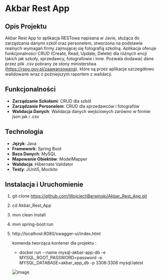 # Akbar Rest App

## Opis Projektu

Akbar Rest App to aplikacja RESTowa napisana w Javie, służąca do zarządzania danymi szkół oraz personelem, stworzona na podstawie realnych wymagań firmy zajmującej się fotografią szkolną. Aplikacja oferuje funkcjonalności CRUD (Create, Read, Update, Delete) dla różnych encji takich jak szkoły, sprzedawcy, fotografowie i inne. Pozwala dodawać dane przez plik .csv pobrany ze stony ministerstwa (https://rspo.gov.pl/zaawansowana), które są przez aplikacje szczegółowo walidowane wraz z poźniejszym raportem z walidacji. 

## Funkcjonalności

- **Zarządzanie Szkołami**: CRUD dla szkół
- **Zarządzanie Personelem**: CRUD dla sprzedawców i fotografów
- **Walidacja Danych**: Walidacja danych wejściowych zarówno w formie json jak i .csv

## Technologia

- **Język**: Java
- **Framework**: Spring Boot
- **Baza Danych**:  MySQL
- **Mapowanie Obiektów**: ModelMapper
- **Walidacja**: Hibernate Validator
- **Testy**: JUnit5, Mockito

## Instalacja i Uruchomienie
   1. git clone https://github.com/WojciechBarwinski/Akbar_Rest_App.git
   2. cd Akbar_Rest_App
   3. mvn clean install
   4. mvn spring-boot:run
   5. http://localhost:8080/swagger-ui/index.html

      komenda tworząca kontener dla projektu :
      - docker run --name mysql-akbar-app-db -e MYSQL_ROOT_PASSWORD=password -e MYSQL_DATABASE=akbar_app_db -p 3308:3306 mysql:latest
     
      ![image](https://github.com/user-attachments/assets/b2f515ae-543e-4f35-a188-a0ab3f40df9e)

